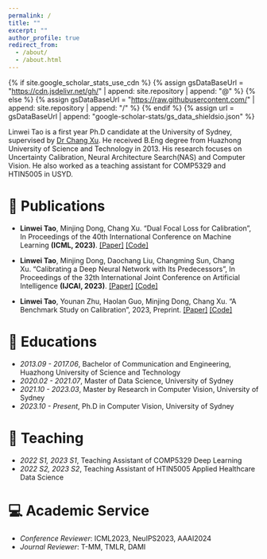 ```yaml
---
permalink: /
title: ""
excerpt: ""
author_profile: true
redirect_from: 
  - /about/
  - /about.html
---
```


{% if site.google_scholar_stats_use_cdn %}
{% assign gsDataBaseUrl = "https://cdn.jsdelivr.net/gh/" | append: site.repository | append: "@" %}
{% else %}
{% assign gsDataBaseUrl = "https://raw.githubusercontent.com/" | append: site.repository | append: "/" %}
{% endif %}
{% assign url = gsDataBaseUrl | append: "google-scholar-stats/gs_data_shieldsio.json" %}

<span class='anchor' id='about-me'></span>

Linwei Tao is a first year Ph.D candidate at the University of Sydney, supervised by <a href="http://changxu.xyz/">Dr Chang Xu</a>. He received B.Eng degree from Huazhong University of Science and Technology in 2013. His research focuses on Uncertainty Calibration, Neural Architecture Search(NAS) and Computer Vision. He also worked as a teaching assistant for COMP5329 and HTIN5005 in USYD.



# 📝 Publications 

- **Linwei Tao**, Minjing Dong, Chang Xu. “Dual Focal Loss for Calibration”, In Proceedings of the 40th International Conference on Machine Learning **(ICML, 2023)**.
[[Paper]](https://arxiv.org/abs/2305.13665)
[[Code]](https://github.com/Linwei94/DualFocalLoss)

- **Linwei Tao**, Minjing Dong, Daochang Liu, Changming Sun, Chang Xu. “Calibrating a Deep Neural Network with Its Predecessors”, In Proceedings of the 32th International Joint Conference on Artificial Intelligence **(IJCAI, 2023)**.
[[Paper]](https://arxiv.org/abs/2302.06245)
[[Code]](https://github.com/Linwei94/PCS)

- **Linwei Tao**, Younan Zhu, Haolan Guo, Minjing Dong, Chang Xu. “A Benchmark Study on Calibration”, 2023, Preprint.
[[Paper]](https://arxiv.org/abs/2308.11838)
[[Code]](https://github.com/Linwei94/CalibrationDataset)

# 📖 Educations
- *2013.09 - 2017.06*, Bachelor of Communication and Engineering, Huazhong University of Science and Technology
- *2020.02 - 2021.07*, Master of Data Science, University of Sydney
- *2021.10 - 2023.03*, Master by Research in Computer Vision, University of Sydney
- *2023.10 - Present*, Ph.D in Computer Vision, University of Sydney

# 💬 Teaching
- *2022 S1, 2023 S1*, Teaching Assistant of COMP5329 Deep Learning
- *2022 S2, 2023 S2*, Teaching Assistant of HTIN5005 Applied Healthcare Data Science

# 💻 Academic Service
- *Conference Reviewer*: ICML2023, NeuIPS2023, AAAI2024
- *Journal Reviewer*: T-MM, TMLR, DAMI

